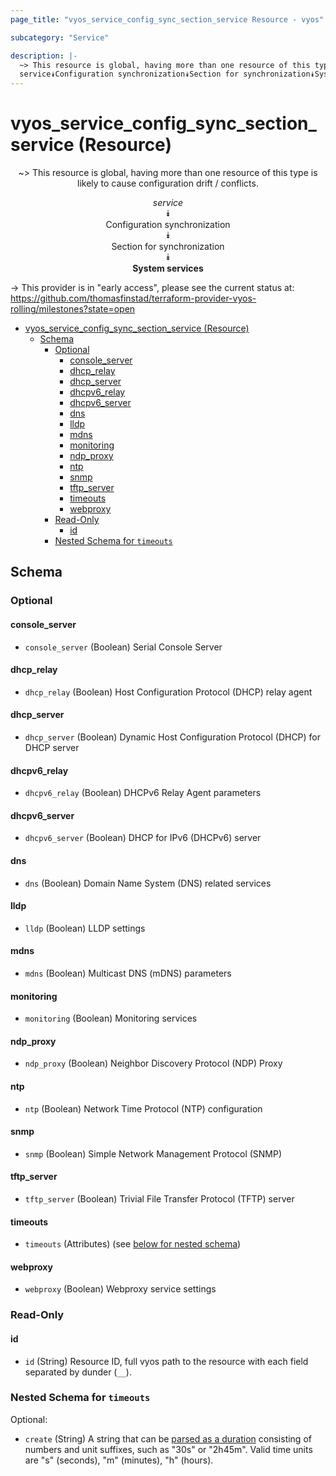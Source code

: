 ```yaml
---
page_title: "vyos_service_config_sync_section_service Resource - vyos"

subcategory: "Service"

description: |-
  ~> This resource is global, having more than one resource of this type is likely to cause configuration drift / conflicts.
  service⯯Configuration synchronization⯯Section for synchronization⯯System services
---
```


# vyos_service_config_sync_section_service (Resource)
<center>

~> This resource is global, having more than one resource of this type is likely to cause configuration drift / conflicts.

*service*  
⯯  
Configuration synchronization  
⯯  
Section for synchronization  
⯯  
**System services**


</center>

-> This provider is in "early access", please see the current status at: https://github.com/thomasfinstad/terraform-provider-vyos-rolling/milestones?state=open

<!--TOC-->

- [vyos_service_config_sync_section_service (Resource)](#vyos_service_config_sync_section_service-resource)
  - [Schema](#schema)
    - [Optional](#optional)
      - [console_server](#console_server)
      - [dhcp_relay](#dhcp_relay)
      - [dhcp_server](#dhcp_server)
      - [dhcpv6_relay](#dhcpv6_relay)
      - [dhcpv6_server](#dhcpv6_server)
      - [dns](#dns)
      - [lldp](#lldp)
      - [mdns](#mdns)
      - [monitoring](#monitoring)
      - [ndp_proxy](#ndp_proxy)
      - [ntp](#ntp)
      - [snmp](#snmp)
      - [tftp_server](#tftp_server)
      - [timeouts](#timeouts)
      - [webproxy](#webproxy)
    - [Read-Only](#read-only)
      - [id](#id)
    - [Nested Schema for `timeouts`](#nested-schema-for-timeouts)

<!--TOC-->

<!-- schema generated by tfplugindocs -->
## Schema

### Optional

#### console_server
- `console_server` (Boolean) Serial Console Server
#### dhcp_relay
- `dhcp_relay` (Boolean) Host Configuration Protocol (DHCP) relay agent
#### dhcp_server
- `dhcp_server` (Boolean) Dynamic Host Configuration Protocol (DHCP) for DHCP server
#### dhcpv6_relay
- `dhcpv6_relay` (Boolean) DHCPv6 Relay Agent parameters
#### dhcpv6_server
- `dhcpv6_server` (Boolean) DHCP for IPv6 (DHCPv6) server
#### dns
- `dns` (Boolean) Domain Name System (DNS) related services
#### lldp
- `lldp` (Boolean) LLDP settings
#### mdns
- `mdns` (Boolean) Multicast DNS (mDNS) parameters
#### monitoring
- `monitoring` (Boolean) Monitoring services
#### ndp_proxy
- `ndp_proxy` (Boolean) Neighbor Discovery Protocol (NDP) Proxy
#### ntp
- `ntp` (Boolean) Network Time Protocol (NTP) configuration
#### snmp
- `snmp` (Boolean) Simple Network Management Protocol (SNMP)
#### tftp_server
- `tftp_server` (Boolean) Trivial File Transfer Protocol (TFTP) server
#### timeouts
- `timeouts` (Attributes) (see [below for nested schema](#nestedatt--timeouts))
#### webproxy
- `webproxy` (Boolean) Webproxy service settings

### Read-Only

#### id
- `id` (String) Resource ID, full vyos path to the resource with each field separated by dunder (`__`).

<a id="nestedatt--timeouts"></a>
### Nested Schema for `timeouts`

Optional:

- `create` (String) A string that can be [parsed as a duration](https://pkg.go.dev/time#ParseDuration) consisting of numbers and unit suffixes, such as &#34;30s&#34; or &#34;2h45m&#34;. Valid time units are &#34;s&#34; (seconds), &#34;m&#34; (minutes), &#34;h&#34; (hours).

